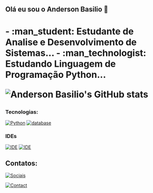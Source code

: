 ## Olá eu sou o Anderson Basilio :wave:

<h1>- :man_student: Estudante de Analise e Desenvolvimento de Sistemas...
- :man_technologist: Estudando Linguagem de Programação Python...

![Anderson Basilio's GitHub stats](https://github-readme-stats.vercel.app/api?username=AndersonBasilio&show_icons=true&theme=radical)

### Tecnologias: 
[![Python](https://img.shields.io/badge/Python-3776AB?style=for-the-badge&logo=python&logoColor=white)](https://www.python.org/)
[![database](https://img.shields.io/badge/MySQL-005C84?style=for-the-badge&logo=mysql&logoColor=white)](https://www.mysql.com/)


### IDEs
[![IDE](https://img.shields.io/badge/Visual_Studio_Code-0078D4?style=for-the-badge&logo=visual%20studio%20code&logoColor=white)](https://code.visualstudio.com/)
[![IDE](https://img.shields.io/badge/PyCharm-000000.svg?&style=for-the-badge&logo=PyCharm&logoColor=white)](https://www.jetbrains.com/pt-br/pycharm/)



## Contatos:
[![Sociais](https://img.shields.io/badge/LinkedIn-0077B5?style=for-the-badge&logo=linkedin&logoColor=white)](https://www.linkedin.com/in/anderson-santos-4488a5242/)

[![Contact](https://img.shields.io/badge/Gmail-D14836?style=for-the-badge&logo=gmail&logoColor=white)](andersonwylde32@gmail.com)
